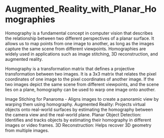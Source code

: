 # Augmented_Reality_with_Planar_Homographies

Homography is a fundamental concept in computer vision that describes the relationship between two different perspectives of a planar surface. It allows us to map points from one image to another, as long as the images capture the same scene from different viewpoints. Homographies are widely used in applications such as image stitching, 3D reconstruction, and augmented reality.

Homography is a transformation matrix that defines a projective transformation between two images. It is a 3x3 matrix that relates the pixel coordinates of one image to the pixel coordinates of another image. If the two images depict the same scene from different viewpoints, and the scene lies on a plane, homography can be used to warp one image onto another.

Image Stiching for Panaroma - Aligns images to create a panoramic view by warping them using homography.
Augmented Reality: Projects virtual objects onto real-world surfaces by estimating the homography between the camera view and the real-world plane.
Planar Object Detection: Identifies and tracks objects by estimating their homography in different images or video frames.
3D Reconstruction: Helps recover 3D geometry from multiple images.

